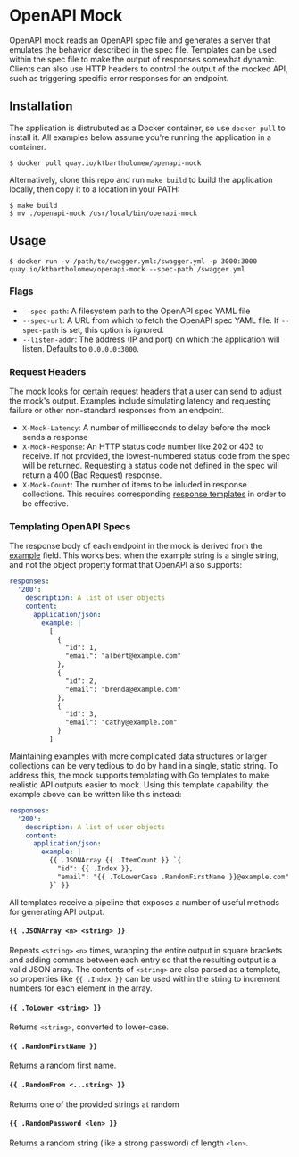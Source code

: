# OpenAPI Mock

OpenAPI mock reads an OpenAPI spec file and generates a server that emulates the behavior described in the spec file. Templates can be used within the spec file to make the output of responses somewhat dynamic. Clients can also use HTTP headers to control the output of the mocked API, such as triggering specific error responses for an endpoint.

## Installation

The application is distrubuted as a Docker container, so use `docker pull` to install it. All examples below assume you're running the application in a container.

```console
$ docker pull quay.io/ktbartholomew/openapi-mock
```

Alternatively, clone this repo and run `make build` to build the application locally, then copy it to a location in your PATH:

```console
$ make build
$ mv ./openapi-mock /usr/local/bin/openapi-mock
```

## Usage

```console
$ docker run -v /path/to/swagger.yml:/swagger.yml -p 3000:3000 quay.io/ktbartholomew/openapi-mock --spec-path /swagger.yml
```

### Flags

- `--spec-path`: A filesystem path to the OpenAPI spec YAML file
- `--spec-url`: A URL from which to fetch the OpenAPI spec YAML file. If `--spec-path` is set, this option is ignored.
- `--listen-addr`: The address (IP and port) on which the application will listen. Defaults to `0.0.0.0:3000`.

### Request Headers

The mock looks for certain request headers that a user can send to adjust the mock's output. Examples include simulating latency and requesting failure or other non-standard responses from an endpoint.

- `X-Mock-Latency`: A number of milliseconds to delay before the mock sends a response
- `X-Mock-Response`: An HTTP status code number like 202 or 403 to receive. If not provided, the lowest-numbered status code from the spec will be returned. Requesting a status code not defined in the spec will return a 400 (Bad Request) response.
- `X-Mock-Count`: The number of items to be inluded in response collections. This requires corresponding [response templates](#templating-openapi-specs) in order to be effective.

### Templating OpenAPI Specs

The response body of each endpoint in the mock is derived from the [example](https://swagger.io/docs/specification/adding-examples/) field. This works best when the example string is a single string, and not the object property format that OpenAPI also supports:

```yaml
responses:
  '200':
    description: A list of user objects
    content:
      application/json:
        example: |
          [
            {
              "id": 1,
              "email": "albert@example.com"
            },
            {
              "id": 2,
              "email": "brenda@example.com"
            },
            {
              "id": 3,
              "email": "cathy@example.com"
            }
          ]
```

Maintaining examples with more complicated data structures or larger collections can be very tedious to do by hand in a single, static string. To address this, the mock supports templating with Go templates to make realistic API outputs easier to mock. Using this template capability, the example above can be written like this instead:

```yaml
responses:
  '200':
    description: A list of user objects
    content:
      application/json:
        example: |
          {{ .JSONArray {{ .ItemCount }} `{
            "id": {{ .Index }},
            "email": "{{ .ToLowerCase .RandomFirstName }}@example.com"
          }` }}
```

All templates receive a pipeline that exposes a number of useful methods for generating API output.

#### `{{ .JSONArray <n> <string> }}`

Repeats `<string>` `<n>` times, wrapping the entire output in square brackets and adding commas between each entry so that the resulting output is a valid JSON array. The contents of `<string>` are also parsed as a template, so properties like `{{ .Index }}` can be used within the string to increment numbers for each element in the array.

#### `{{ .ToLower <string> }}`

Returns `<string>`, converted to lower-case.

#### `{{ .RandomFirstName }}`

Returns a random first name.

#### `{{ .RandomFrom <...string> }}`

Returns one of the provided strings at random

#### `{{ .RandomPassword <len> }}`

Returns a random string (like a strong password) of length `<len>`.